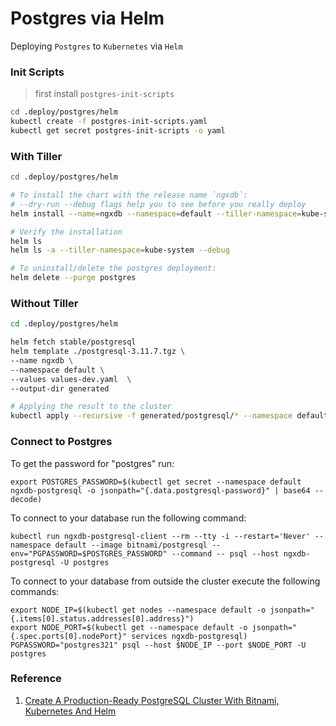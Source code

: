 # Postgres via Helm

Deploying `Postgres` to `Kubernetes` via `Helm`

### Init Scripts

> first install `postgres-init-scripts`
```bash
cd .deploy/postgres/helm
kubectl create -f postgres-init-scripts.yaml
kubectl get secret postgres-init-scripts -o yaml
```

### With Tiller

```bash
cd .deploy/postgres/helm

# To install the chart with the release name `ngxdb`:
# --dry-run --debug flags help you to see before you really deploy
helm install --name=ngxdb --namespace=default --tiller-namespace=kube-system -f  values-dev.yaml stable/postgresql

# Verify the installation
helm ls 
helm ls -a --tiller-namespace=kube-system --debug

# To uninstall/delete the postgres deployment:
helm delete --purge postgres
```

### Without Tiller

```bash
cd .deploy/postgres/helm

helm fetch stable/postgresql
helm template ./postgresql-3.11.7.tgz \
--name ngxdb \
--namespace default \
--values values-dev.yaml  \
--output-dir generated

# Applying the result to the cluster
kubectl apply --recursive -f generated/postgresql/* --namespace default
```

### Connect to Postgres

To get the password for "postgres" run:

    export POSTGRES_PASSWORD=$(kubectl get secret --namespace default ngxdb-postgresql -o jsonpath="{.data.postgresql-password}" | base64 --decode)

To connect to your database run the following command:

    kubectl run ngxdb-postgresql-client --rm --tty -i --restart='Never' --namespace default --image bitnami/postgresql --env="PGPASSWORD=$POSTGRES_PASSWORD" --command -- psql --host ngxdb-postgresql -U postgres

To connect to your database from outside the cluster execute the following commands:

    export NODE_IP=$(kubectl get nodes --namespace default -o jsonpath="{.items[0].status.addresses[0].address}")
    export NODE_PORT=$(kubectl get --namespace default -o jsonpath="{.spec.ports[0].nodePort}" services ngxdb-postgresql)
    PGPASSWORD="postgres321" psql --host $NODE_IP --port $NODE_PORT -U postgres




### Reference
1. [Create A Production-Ready PostgreSQL Cluster With Bitnami, Kubernetes And Helm](https://engineering.bitnami.com/articles/create-a-production-ready-postgresql-cluster-bitnami-kubernetes-and-helm.html)
